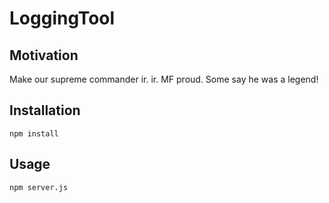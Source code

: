 # LoggingTool

## Motivation
Make our supreme commander ir. ir. MF proud.
Some say he was a legend!

## Installation

```bashp
npm install
```

## Usage

```bashp
npm server.js
```
